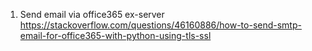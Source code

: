1. Send email via office365 ex-server
https://stackoverflow.com/questions/46160886/how-to-send-smtp-email-for-office365-with-python-using-tls-ssl
